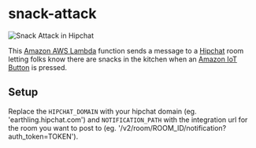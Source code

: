 # snack-attack

![Snack Attack in Hipchat](http://i.imgur.com/QXF91xr.png)

This [Amazon AWS Lambda](https://aws.amazon.com/lambda/) function sends a message to a [Hipchat](https://www.hipchat.com/) room letting folks know there are snacks in the kitchen when an [Amazon IoT Button](http://aws.amazon.com/iot/button/) is pressed. 

## Setup

Replace the `HIPCHAT_DOMAIN` with your hipchat domain (eg. 'earthling.hipchat.com') and `NOTIFICATION_PATH` with the integration url for the room you want to post to (eg. '/v2/room/ROOM_ID/notification?auth_token=TOKEN').
